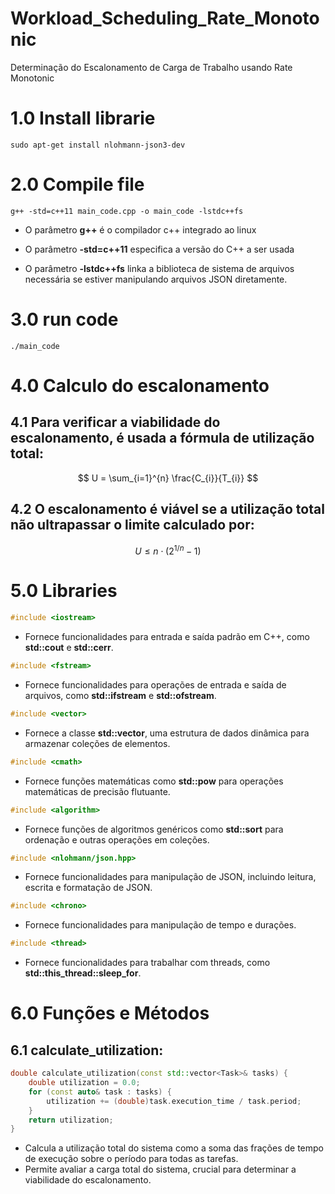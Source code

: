 # Workload_Scheduling_Rate_Monotonic
Determinação do Escalonamento de Carga de Trabalho usando Rate Monotonic

# 1.0 Install librarie

```shell
sudo apt-get install nlohmann-json3-dev
```

# 2.0 Compile file

```shell
g++ -std=c++11 main_code.cpp -o main_code -lstdc++fs
```

- O parâmetro **g++** é o compilador c++ integrado ao linux

- O parâmetro **-std=c++11** especifica a versão do C++ a ser usada

- O parâmetro **-lstdc++fs** linka a biblioteca de sistema de arquivos necessária se estiver manipulando arquivos JSON diretamente.


# 3.0 run code

```shell
./main_code
```

# 4.0 Calculo do escalonamento 

## 4.1 Para verificar a viabilidade do escalonamento, é usada a fórmula de utilização total:

$$
U = \sum_{i=1}^{n}  \frac{C_{i}}{T_{i}}
$$


##  4.2 O escalonamento é viável se a utilização total não ultrapassar o limite calculado por:

$$
U  \le n \cdot (2^{1/n} - 1)
$$

# 5.0 Libraries

```c++
#include <iostream>
```

- Fornece funcionalidades para entrada e saída padrão em C++, como **std::cout** e **std::cerr**.

```c++
#include <fstream>
```

-  Fornece funcionalidades para operações de entrada e saída de arquivos, como **std::ifstream** e **std::ofstream**.

```c++
#include <vector>
```

-  Fornece a classe **std::vector**, uma estrutura de dados dinâmica para armazenar coleções de elementos.

```c++
#include <cmath>
```

-   Fornece funções matemáticas como **std::pow** para operações matemáticas de precisão flutuante.


```c++
#include <algorithm>
```

-   Fornece funções de algoritmos genéricos como **std::sort** para ordenação e outras operações em coleções.

```c++
#include <nlohmann/json.hpp>
```

- Fornece funcionalidades para manipulação de JSON, incluindo leitura, escrita e formatação de JSON.

```c++
#include <chrono>
```

- Fornece funcionalidades para manipulação de tempo e durações.

```c++
#include <thread>
```

- Fornece funcionalidades para trabalhar com threads, como **std::this_thread::sleep_for**.

# 6.0 Funções e Métodos

## 6.1 calculate_utilization:

```c++
double calculate_utilization(const std::vector<Task>& tasks) {
    double utilization = 0.0;
    for (const auto& task : tasks) {
        utilization += (double)task.execution_time / task.period;
    }
    return utilization;
}
```

 - Calcula a utilização total do sistema como a soma das frações de tempo de execução sobre o período para todas as tarefas.
 - Permite avaliar a carga total do sistema, crucial para determinar a viabilidade do escalonamento.








